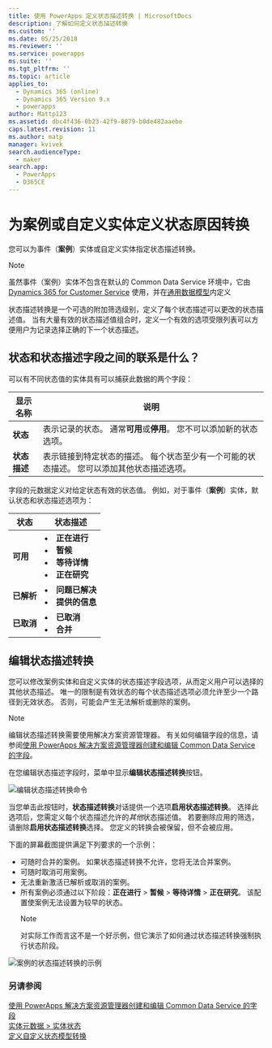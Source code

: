 ```yaml
---
title: 使用 PowerApps 定义状态描述转换 | MicrosoftDocs
description: 了解如何定义状态描述转换
ms.custom: ''
ms.date: 05/25/2018
ms.reviewer: ''
ms.service: powerapps
ms.suite: ''
ms.tgt_pltfrm: ''
ms.topic: article
applies_to:
  - Dynamics 365 (online)
  - Dynamics 365 Version 9.x
  - powerapps
author: Mattp123
ms.assetid: dbc4f436-0b23-42f9-8079-b0de482aaebe
caps.latest.revision: 11
ms.author: matp
manager: kvivek
search.audienceType:
  - maker
search.app:
  - PowerApps
  - D365CE
---
```


# <a name="define-status-reason-transitions-for-the-case-or-custom-entities"></a>为案例或自定义实体定义状态原因转换

您可以为事件（**案例**）实体或自定义实体指定状态描述转换。

> [!NOTE]
> 虽然事件（案例）实体不包含在默认的 Common Data Service 环境中，它由 [Dynamics 365 for Customer Service](https://dynamics.microsoft.com/customer-service/) 使用，并在[通用数据模型](https://github.com/Microsoft/CDM/blob/master/schemaDocuments/core/applicationCommon/foundationCommon/crmCommon/service/Incident.cdm.json)内定义
  
状态描述转换是一个可选的附加筛选级别，定义了每个状态描述可以更改的状态描述值。 当有大量有效的状态描述值组合时，定义一个有效的选项受限列表可以方便用户为记录选择正确的下一个状态描述。  
  
<a name="BKMK_StatusAndStatusReasons"></a>

## <a name="what-is-the-connection-between-status-and-status-reason-fields"></a>状态和状态描述字段之间的联系是什么？  

可以有不同状态值的实体具有可以捕获此数据的两个字段：  
  
|显示名称|说明|  
|------------------|-----------------|  
|**状态**|表示记录的状态。 通常**可用**或**停用**。 您不可以添加新的状态选项。|  
|**状态描述**|表示链接到特定状态的描述。 每个状态至少有一个可能的状态描述。 您可以添加其他状态描述选项。|  
  
字段的元数据定义对给定状态有效的状态值。 例如，对于事件（**案例**）实体，默认状态和状态描述选项为：  
  
|状态|状态描述|  
|------------|-------------------|  
|**可用**|<li>**正在进行**</li><li>**暂候**</li><li>**等待详情**</li><li>**正在研究**</li>| 
|**已解析**|<li>**问题已解决**</li><li>**提供的信息**</li>|
|**已取消**|<li>**已取消**</li><li>**合并**</li>|
  
  
<a name="BKMK_EditStatusReasonTransitions"></a>   

## <a name="edit-status-reason-transitions"></a>编辑状态描述转换
 
您可以修改案例实体和自定义实体的状态描述字段选项，从而定义用户可以选择的其他状态描述。 唯一的限制是有效状态的每个状态描述选项必须允许至少一个路径到无效状态。 否则，可能会产生无法解析或删除的案例。  

> [!NOTE]
> 编辑状态描述转换需要使用解决方案资源管理器。 有关如何编辑字段的信息，请参阅[使用 PowerApps 解决方案资源管理器创建和编辑 Common Data Service 的字段](create-edit-field-solution-explorer.md)。
  
 在您编辑状态描述字段时，菜单中显示**编辑状态描述转换**按钮。 

![编辑状态描述转换命令](media/status-reason-transitions-command.png)

当您单击此按钮时，**状态描述转换**对话提供一个选项**启用状态描述转换**。 选择此选项后，您需定义每个状态描述允许的*其他*状态描述值。 若要删除应用的筛选，请删除**启用状态描述转换**选择。 您定义的转换会被保留，但不会被应用。  
  
下面的屏幕截图提供满足下列要求的一个示例： 
 
- 可随时合并的案例。 如果状态描述转换不允许，您将无法合并案例。  
- 可随时取消可用案例。  
- 无法重新激活已解析或取消的案例。  
- 所有案例必须通过以下阶段：**正在进行** > **暂候** > **等待详情** > **正在研究**。 该配置使案例无法设置为较早的状态。  
  > [!NOTE]
  >  对实际工作而言这不是一个好示例，但它演示了如何通过状态描述转换强制执行状态阶段。  
  
 ![案例的状态描述转换的示例](media/status-reason-transitions-example.PNG)  
  
### <a name="see-also"></a>另请参阅  

[使用 PowerApps 解决方案资源管理器创建和编辑 Common Data Service 的字段](create-edit-field-solution-explorer.md)<br />
[实体元数据 > 实体状态](/powerapps/developer/common-data-service/entity-metadata#entity-states)<br />
[定义自定义状态模型转换](/dynamics365/customer-engagement/developer/define-custom-state-model-transitions)

